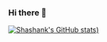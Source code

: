 ### Hi there 👋

<!--
**shashank725/shashank725** is a ✨ _special_ ✨ repository because its `README.md` (this file) appears on your GitHub profile.

Here are some ideas to get you started:

- 🔭 I’m currently working on ...
- 🌱 I’m currently learning ...
- 👯 I’m looking to collaborate on ...
- 🤔 I’m looking for help with ...
- 💬 Ask me about ...
- 📫 How to reach me: ...
- 😄 Pronouns: ...
- ⚡ Fun fact: ...
-->
[![Shashank's GitHub stats](https://github-readme-stats.vercel.app/api?username=shashank725&count_private=true&show_icons=true&theme=monokai&hide_border=true))](https://github.com/anuraghazra/github-readme-stats)
